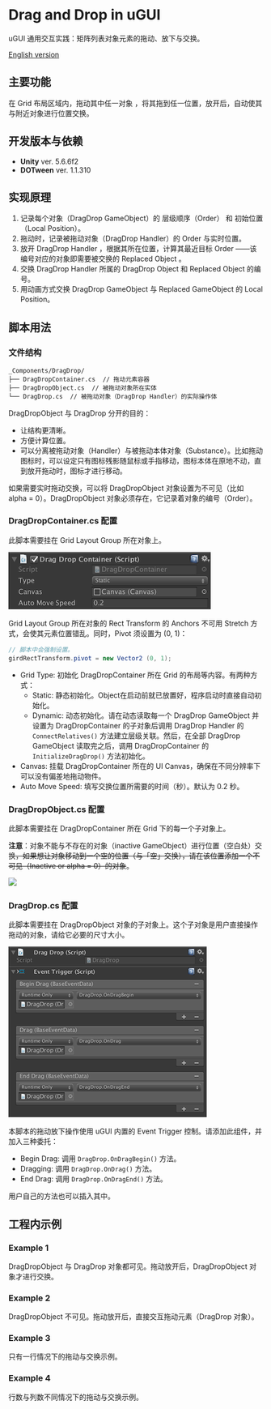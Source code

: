 # Drag and Drop in uGUI

uGUI 通用交互实践：矩阵列表对象元素的拖动、放下与交换。

[English version](./README.md)

## 主要功能

在 Grid 布局区域内，拖动其中任一对象 ，将其拖到任一位置，放开后，自动使其与附近对象进行位置交换。

## 开发版本与依赖

- **Unity** ver. 5.6.6f2
- **DOTween** ver. 1.1.310

## 实现原理

1. 记录每个对象（DragDrop GameObject）的 层级顺序（Order） 和 初始位置（Local Position）。
2. 拖动时，记录被拖动对象（DragDrop Handler）的 Order 与实时位置。
3. 放开 DragDrop Handler ，根据其所在位置，计算其最近目标 Order ——该编号对应的对象即需要被交换的 Replaced Object 。
4. 交换 DragDrop Handler 所属的 DragDrop Object 和 Replaced Object 的编号。
5. 用动画方式交换 DragDrop GameObject 与 Replaced GameObject 的 Local Position。

## 脚本用法

### 文件结构

```txt
_Components/DragDrop/
├── DragDropContainer.cs  // 拖动元素容器
├── DragDropObject.cs  // 被拖动对象所在实体
└── DragDrop.cs  // 被拖动对象（DragDrop Handler）的实际操作体
```

DragDropObject 与 DragDrop 分开的目的：

- 让结构更清晰。
- 方便计算位置。
- 可以分离被拖动对象（Handler）与被拖动本体对象（Substance）。比如拖动图标时，可以设定只有图标残影随鼠标或手指移动，图标本体在原地不动，直到放开拖动时，图标才进行移动。

如果需要实时拖动交换，可以将 DragDropObject 对象设置为不可见（比如 alpha = 0）。DragDropObject 对象必须存在，它记录着对象的编号（Order）。

### DragDropContainer.cs 配置

此脚本需要挂在 Grid Layout Group 所在对象上。

![](doc_attachments/pic0.png)

Grid Layout Group 所在对象的 Rect Transform 的 Anchors 不可用 Stretch 方式，会使其元素位置错乱。同时，Pivot 须设置为 (0, 1)：

```csharp
// 脚本中会强制设置。
girdRectTransform.pivot = new Vector2 (0, 1);
```

- Grid Type: 初始化 DragDropContainer 所在 Grid 的布局等内容。有两种方式：
  - Static: 静态初始化。Object在启动前就已放置好，程序启动时直接自动初始化。
  - Dynamic: 动态初始化。请在动态读取每一个 DragDrop GameObject 并设置为 DragDropContainer 的子对象后调用 DragDrop Handler 的 `ConnectRelatives()` 方法建立层级关联。然后，在全部 DragDrop GameObject 读取完之后，调用 DragDropContainer 的 `InitializeDragDrop()` 方法初始化。
- Canvas: 挂载 DragDropContainer 所在的 UI Canvas，确保在不同分辨率下可以没有偏差地拖动物件。
- Auto Move Speed: 填写交换位置所需要的时间（秒）。默认为 0.2 秒。

### DragDropObject.cs 配置

此脚本需要挂在 DragDropContainer 所在 Grid 下的每一个子对象上。

**注意**：对象不能与不存在的对象（inactive GameObject）进行位置（空白处）交换~~，如果想让对象移动到一个空的位置（与「空」交换），请在该位置添加一个不可见（Inactive or alpha = 0）的对象~~。

![](doc_attachments/pic1.png)

### DragDrop.cs 配置

此脚本需要挂在 DragDropObject 对象的子对象上。这个子对象是用户直接操作拖动的对象，请给它必要的尺寸大小。

![](doc_attachments/pic2.png)

本脚本的拖动放下操作使用 uGUI 内置的 Event Trigger 控制。请添加此组件，并加入三种委托：

- Begin Drag: 调用 `DragDrop.OnDragBegin()` 方法。
- Dragging: 调用 `DragDrop.OnDrag()` 方法。
- End Drag: 调用 `DragDrop.OnDragEnd()` 方法。

用户自己的方法也可以插入其中。

## 工程内示例

### Example 1

DragDropObject 与 DragDrop 对象都可见。拖动放开后，DragDropObject 对象才进行交换。

### Example 2

DragDropObject 不可见。拖动放开后，直接交互拖动元素（DragDrop 对象）。

### Example 3

只有一行情况下的拖动与交换示例。

### Example 4

行数与列数不同情况下的拖动与交换示例。
